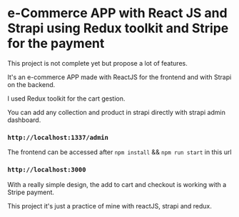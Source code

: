 # e-Commerce APP with React JS and Strapi using Redux toolkit and Stripe for the payment

This project is not complete yet but propose a lot of features.

It's an e-commerce APP made with ReactJS for the frontend and with Strapi on the backend.

I used Redux toolkit for the cart gestion.

You can add any collection and product in strapi directly with strapi admin dashboard.

### `http://localhost:1337/admin`

The frontend can be accessed after `npm install` && `npm run start` in this url
### `http://localhost:3000`

With a really simple design, the add to cart and checkout is working with a Stripe payment.

This project it's just a practice of mine with reactJS, strapi and redux.
